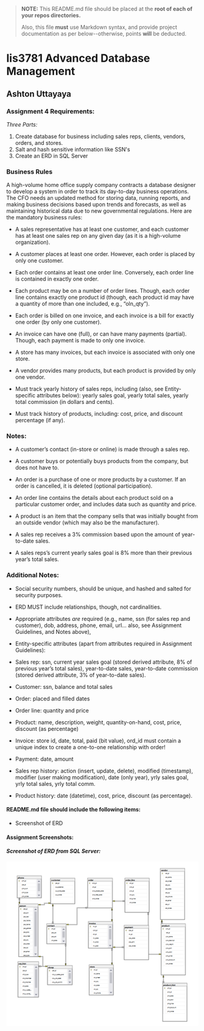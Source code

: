 > **NOTE:** This README.md file should be placed at the **root of each of your repos directories.**
>
>Also, this file **must** use Markdown syntax, and provide project documentation as per below--otherwise, points **will** be deducted.
>

# lis3781 Advanced Database Management

## Ashton Uttayaya

### Assignment 4 Requirements:

*Three Parts:*

1. Create database for business including sales reps, clients, vendors, orders, and stores.
2. Salt and hash sensitive information like SSN's
3. Create an ERD in SQL Server

### Business Rules
A high-volume home office supply company contracts a database designer to develop a system in order to 
track its day-to-day business operations. The CFO needs an updated method for storing data, running 
reports, and making business decisions based upon trends and forecasts, as well as maintaining historical 
data due to new governmental regulations. Here are the mandatory business rules:  

* A sales representative has at least one customer, and each customer has at least one sales rep on any given day (as it is a high-volume organization). 

* A customer places at least one order. However, each order is placed by only one customer. 

* Each order contains at least one order line. Conversely, each order line is contained in exactly one order. 

* Each product may be on a number of order lines. Though, each order line contains exactly one product id (though, each product id may have a quantity of more than one included, e.g., “oln_qty”). 

* Each order is billed on one invoice, and each invoice is a bill for exactly one order (by only one customer). 

* An invoice can have one (full), or can have many payments (partial). Though, each payment is made to only one invoice. 

* A store has many invoices, but each invoice is associated with only one store. 

* A vendor provides many products, but each product is provided by only one vendor. 

* Must track yearly history of sales reps, including (also, see Entity-specific attributes below): yearly sales goal, yearly total sales, yearly total commission (in dollars and cents). 

* Must track history of products, including: cost, price, and discount percentage (if any). 

### Notes:
* A customer’s contact (in-store or online) is made through a sales rep. 

* A customer buys or potentially buys products from the company, but does not have to. 

* An order is a purchase of one or more products by a customer. If an order is cancelled, it is deleted (optional participation). 

* An order line contains the details about each product sold on a particular customer order, and includes data such as quantity and price. 

* A product is an item that the company sells that was initially bought from an outside vendor (which may also be the manufacturer). 

* A sales rep receives a 3% commission based upon the amount of year-to-date sales. 

* A sales reps’s current yearly sales goal is 8% more than their previous year’s total sales. 

### Additional Notes:
* Social security numbers, should be unique, and hashed and salted for security purposes. 

* ERD MUST include relationships, though, not cardinalities. 

* Appropriate attributes *are* required (e.g., name, ssn (for sales rep and customer), dob, address, phone, email, url... also, see Assignment Guidelines, and Notes above),
 
* Entity-specific attributes (apart from attributes required in Assignment Guidelines): 

* Sales rep: ssn, current year sales goal (stored derived attribute, 8% of previous year’s total sales), year-to-date sales, year-to-date commission (stored derived attribute, 3% of year-to-date sales). 

* Customer: ssn, balance and total sales 

* Order: placed and filled dates 

* Order line: quantity and price 

* Product: name, description, weight, quantity-on-hand, cost, price, discount (as percentage) 

* Invoice: store id, date, total, paid (bit value), ord_id must contain a unique index to create a one-to-one relationship with order! 

* Payment: date, amount 

* Sales rep history: action (insert, update, delete), modified (timestamp), modifier (user making modification), date (only year), yrly sales goal, yrly total sales, yrly total comm. 

* Product history: date (datetime), cost, price, discount (as percentage).


#### README.md file should include the following items:

* Screenshot of ERD

#### Assignment Screenshots:

#### *Screenshot of ERD from SQL Server:*

![erd](img/ERD.png) 





